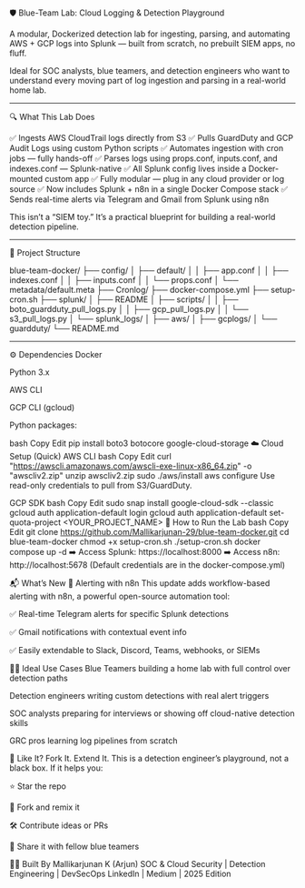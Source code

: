 🛡️ Blue-Team Lab: Cloud Logging & Detection Playground

A modular, Dockerized detection lab for ingesting, parsing, and automating AWS + GCP logs into Splunk — built from scratch, no prebuilt SIEM apps, no fluff.

Ideal for SOC analysts, blue teamers, and detection engineers who want to understand every moving part of log ingestion and parsing in a real-world home lab.


---

🔍 What This Lab Does

✅ Ingests AWS CloudTrail logs directly from S3
✅ Pulls GuardDuty and GCP Audit Logs using custom Python scripts
✅ Automates ingestion with cron jobs — fully hands-off
✅ Parses logs using props.conf, inputs.conf, and indexes.conf — Splunk-native
✅ All Splunk config lives inside a Docker-mounted custom app
✅ Fully modular — plug in any cloud provider or log source
✅ Now includes Splunk + n8n in a single Docker Compose stack
✅ Sends real-time alerts via Telegram and Gmail from Splunk using n8n

This isn’t a “SIEM toy.”
It’s a practical blueprint for building a real-world detection pipeline.



---

📁 Project Structure

blue-team-docker/
├── config/
│   ├── default/
│   │   ├── app.conf
│   │   ├── indexes.conf
│   │   ├── inputs.conf
│   │   └── props.conf
│   └── metadata/default.meta
├── Cronlog/
├── docker-compose.yml
├── setup-cron.sh
├── splunk/
│   ├── README
│   ├── scripts/
│   │   ├── boto_guardduty_pull_logs.py
│   │   ├── gcp_pull_logs.py
│   │   └── s3_pull_logs.py
│   └── splunk_logs/
│       ├── aws/
│       ├── gcplogs/
│       └── guardduty/
└── README.md


---

⚙️ Dependencies
Docker

Python 3.x

AWS CLI

GCP CLI (gcloud)

Python packages:

bash
Copy
Edit
pip install boto3 botocore google-cloud-storage
☁️ Cloud Setup (Quick)
AWS CLI
bash
Copy
Edit
curl "https://awscli.amazonaws.com/awscli-exe-linux-x86_64.zip" -o "awscliv2.zip"
unzip awscliv2.zip
sudo ./aws/install
aws configure
Use read-only credentials to pull from S3/GuardDuty.

GCP SDK
bash
Copy
Edit
sudo snap install google-cloud-sdk --classic
gcloud auth application-default login
gcloud auth application-default set-quota-project <YOUR_PROJECT_NAME>
🚀 How to Run the Lab
bash
Copy
Edit
git clone https://github.com/Mallikarjunan-29/blue-team-docker.git
cd blue-team-docker
chmod +x setup-cron.sh
./setup-cron.sh
docker compose up -d
➡️ Access Splunk: https://localhost:8000
➡️ Access n8n: http://localhost:5678
(Default credentials are in the docker-compose.yml)

📬 What’s New
🔁 Alerting with n8n
This update adds workflow-based alerting with n8n, a powerful open-source automation tool:

✅ Real-time Telegram alerts for specific Splunk detections

✅ Gmail notifications with contextual event info

✅ Easily extendable to Slack, Discord, Teams, webhooks, or SIEMs

👨‍💻 Ideal Use Cases
Blue Teamers building a home lab with full control over detection paths

Detection engineers writing custom detections with real alert triggers

SOC analysts preparing for interviews or showing off cloud-native detection skills

GRC pros learning log pipelines from scratch

🌟 Like It? Fork It. Extend It.
This is a detection engineer’s playground, not a black box. If it helps you:

⭐ Star the repo

🍴 Fork and remix it

🛠️ Contribute ideas or PRs

📣 Share it with fellow blue teamers

👨‍🏫 Built By
Mallikarjunan K (Arjun)
SOC & Cloud Security | Detection Engineering | DevSecOps
LinkedIn | Medium | 2025 Edition



